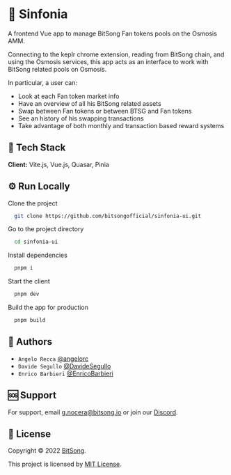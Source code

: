 
# 🎵 Sinfonia

A frontend Vue app to manage BitSong Fan tokens pools on the Osmosis AMM.

Connecting to the keplr chrome extension, reading from BitSong chain, and using the Osmosis services, this app acts as an interface to work with BitSong related pools on Osmosis.

In particular, a user can:
- Look at each Fan token market info
- Have an overview of all his BitSong related assets
- Swap between Fan tokens or between BTSG and Fan tokens
- See an history of his swapping transactions
- Take advantage of both monthly and transaction based reward systems

## 🚀 Tech Stack

**Client:** Vite.js, Vue.js, Quasar, Pinia
## ⚙️ Run Locally

Clone the project

```bash
  git clone https://github.com/bitsongofficial/sinfonia-ui.git
```

Go to the project directory

```bash
  cd sinfonia-ui
```

Install dependencies

```bash
  pnpm i
```

Start the client

```bash
  pnpm dev
```

Build the app for production
```bash
  pnpm build
```

## 👤 Authors
- `Angelo Recca` [@angelorc](https://github.com/angelorc)
- `Davide Segullo` [@DavideSegullo](https://github.com/DavideSegullo)
- `Enrico Barbieri` [@EnricoBarbieri](https://github.com/EnricoBarbieri1997)

## 🆘 Support

For support, email g.nocera@bitsong.io or join our [Discord](https://discord.gg/5VT5fJmF).
## 🔏 License
Copyright © 2022 [BitSong](https://github.com/bitsongofficial).

This project is licensed by [MIT License](https://api.github.com/licenses/mit).
